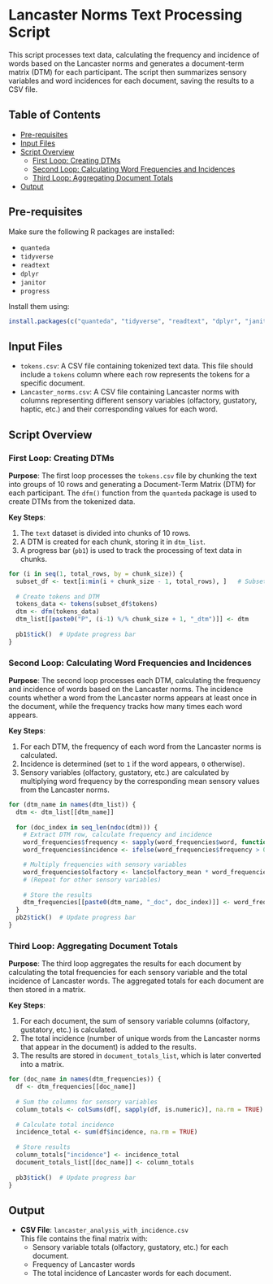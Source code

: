 # Lancaster Norms Text Processing Script

This script processes text data, calculating the frequency and incidence of words based on the Lancaster norms and generates a document-term matrix (DTM) for each participant. The script then summarizes sensory variables and word incidences for each document, saving the results to a CSV file.

## Table of Contents
- [Pre-requisites](#pre-requisites)
- [Input Files](#input-files)
- [Script Overview](#script-overview)
  - [First Loop: Creating DTMs](#first-loop-creating-dtms)
  - [Second Loop: Calculating Word Frequencies and Incidences](#second-loop-calculating-word-frequencies-and-incidences)
  - [Third Loop: Aggregating Document Totals](#third-loop-aggregating-document-totals)
- [Output](#output)

## Pre-requisites

Make sure the following R packages are installed:

- `quanteda`
- `tidyverse`
- `readtext`
- `dplyr`
- `janitor`
- `progress`

Install them using:

```r
install.packages(c("quanteda", "tidyverse", "readtext", "dplyr", "janitor", "progress"))
```

## Input Files

- `tokens.csv`: A CSV file containing tokenized text data. This file should include a `tokens` column where each row represents the tokens for a specific document.
- `Lancaster_norms.csv`: A CSV file containing Lancaster norms with columns representing different sensory variables (olfactory, gustatory, haptic, etc.) and their corresponding values for each word.

## Script Overview

### First Loop: Creating DTMs

**Purpose**: The first loop processes the `tokens.csv` file by chunking the text into groups of 10 rows and generating a Document-Term Matrix (DTM) for each participant. The `dfm()` function from the `quanteda` package is used to create DTMs from the tokenized data.

**Key Steps**:
1. The `text` dataset is divided into chunks of 10 rows.
2. A DTM is created for each chunk, storing it in `dtm_list`.
3. A progress bar (`pb1`) is used to track the processing of text data in chunks.

```r
for (i in seq(1, total_rows, by = chunk_size)) {
  subset_df <- text[i:min(i + chunk_size - 1, total_rows), ]   # Subset 10 rows at a time
  
  # Create tokens and DTM
  tokens_data <- tokens(subset_df$tokens)
  dtm <- dfm(tokens_data)  
  dtm_list[[paste0("P", (i-1) %/% chunk_size + 1, "_dtm")]] <- dtm
  
  pb1$tick()  # Update progress bar
}
```

### Second Loop: Calculating Word Frequencies and Incidences

**Purpose**: The second loop processes each DTM, calculating the frequency and incidence of words based on the Lancaster norms. The incidence counts whether a word from the Lancaster norms appears at least once in the document, while the frequency tracks how many times each word appears.

**Key Steps**:
1. For each DTM, the frequency of each word from the Lancaster norms is calculated.
2. Incidence is determined (set to `1` if the word appears, `0` otherwise).
3. Sensory variables (olfactory, gustatory, etc.) are calculated by multiplying word frequency by the corresponding mean sensory values from the Lancaster norms.

```r
for (dtm_name in names(dtm_list)) {
  dtm <- dtm_list[[dtm_name]]
  
  for (doc_index in seq_len(ndoc(dtm))) {
    # Extract DTM row, calculate frequency and incidence
    word_frequencies$frequency <- sapply(word_frequencies$word, function(w) { ... })
    word_frequencies$incidence <- ifelse(word_frequencies$frequency > 0, 1, 0)

    # Multiply frequencies with sensory variables
    word_frequencies$olfactory <- lanc$olfactory_mean * word_frequencies$frequency
    # (Repeat for other sensory variables)
    
    # Store the results
    dtm_frequencies[[paste0(dtm_name, "_doc", doc_index)]] <- word_frequencies
  }
  pb2$tick()  # Update progress bar
}
```

### Third Loop: Aggregating Document Totals

**Purpose**: The third loop aggregates the results for each document by calculating the total frequencies for each sensory variable and the total incidence of Lancaster words. The aggregated totals for each document are then stored in a matrix.

**Key Steps**:
1. For each document, the sum of sensory variable columns (olfactory, gustatory, etc.) is calculated.
2. The total incidence (number of unique words from the Lancaster norms that appear in the document) is added to the results.
3. The results are stored in `document_totals_list`, which is later converted into a matrix.

```r
for (doc_name in names(dtm_frequencies)) {
  df <- dtm_frequencies[[doc_name]]
  
  # Sum the columns for sensory variables
  column_totals <- colSums(df[, sapply(df, is.numeric)], na.rm = TRUE)
  
  # Calculate total incidence
  incidence_total <- sum(df$incidence, na.rm = TRUE)
  
  # Store results
  column_totals["incidence"] <- incidence_total
  document_totals_list[[doc_name]] <- column_totals
  
  pb3$tick()  # Update progress bar
}
```

## Output

- **CSV File**: `lancaster_analysis_with_incidence.csv`  
This file contains the final matrix with:
  - Sensory variable totals (olfactory, gustatory, etc.) for each document.
  - Frequency of Lancaster words
  - The total incidence of Lancaster words for each document.
